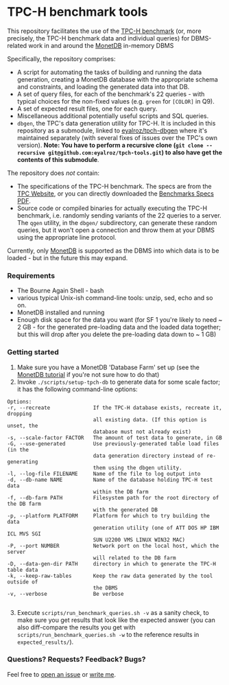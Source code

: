 # TPC-H benchmark tools

This repository facilitates the use of the [TPC-H benchmark](http://www.tpc.org/tpch/) (or, more precisely, the TPC-H benchmark data and individual queries) for DBMS-related work in and around the [MonetDB](http://www.monetdb.org/) in-memory DBMS

Specifically, the repository comprises:

* A script for automating the tasks of building and running the data generation, creating a MonetDB database with the appropriate  schema and constraints, and loading the generated data into that DB.
* A set of query files, for each of the benchmark's 22 queries - with typical choices for the non-fixed values (e.g. `green` for `[COLOR]` in Q9).
* A set of expected result files, one for each query.
* Miscellaneous additional potentially useful scripts and SQL queries\.
* `dbgen`, the TPC's data generation utility for TPC-H. It is included in this repository as a submodule, linked to [eyalroz/tpch-dbgen](https://github.com/eyalroz/tpch-dbgen/) where it's maintained separately (with several fixes of issues over the TPC's own version). **Note: You have to perform a recursive clone (`git clone --recursive git@github.com:eyalroz/tpch-tools.git`) to also have get the contents of this submodule**.

The repository does _not_ contain:

* The specifications of the TPC-H benchmark. The specs are from the [TPC Website](http://www.tpc.org/tpc_documents_current_versions/current_specifications.asp), or you can directly downloaded the [Benchmarks Specs PDF](http://www.tpc.org/TPC_Documents_Current_Versions/pdf/TPC-H_v2.17.3.pdf).
* Source code or compiled binaries for actually executing the TPC-H benchmark, i.e. randomly sending variants of the 22 queries to a server. The `qgen` utility, in the `dbgen/` subdirectory, can generate these random queries, but it won't open a connection and throw them at your DBMS using the appropriate line protocol.

Currently, only [MonetDB](https://www.monetdb.org/) is supported as the DBMS into which data is to be loaded - but in the future this may expand.

### Requirements

* The Bourne Again Shell - bash
* various typical Unix-ish command-line tools: unzip, sed, echo and so on.
* MonetDB installed and running
* Enough disk space for the data you want (for SF 1 you're likely to need ~ 2 GB - for the generated pre-loading data and the loaded data together; but this will drop after you delete the pre-loading data down to ~ 1 GB)

### Getting started

1. Make sure you have a MonetDB 'Database Farm' set up (see the [MonetDB tutorial](https://www.monetdb.org/Documentation/UserGuide/Tutorial) if you're not sure how to do that)
2. Invoke `./scripts/setup-tpch-db` to generate data for some scale factor; it has the following command-line options:

  ```
Options:
  -r, --recreate              If the TPC-H database exists, recreate it, dropping
                              all existing data. (If this option is unset, the 
                              database must not already exist)
  -s, --scale-factor FACTOR   The amount of test data to generate, in GB
  -G, --use-generated         Use previously-generated table load files (in the
                              data generation directory instead of re-generating
                              them using the dbgen utility.
  -l, --log-file FILENAME     Name of the file to log output into
  -d, --db-name NAME          Name of the database holding TPC-H test data
                              within the DB farm
  -f, --db-farm PATH          Filesystem path for the root directory of the DB farm
                              with the generated DB
  -p, --platform PLATFORM     Platform for which to try building the data 
                              generation utility (one of ATT DOS HP IBM ICL MVS SGI
                              SUN U2200 VMS LINUX WIN32 MAC)
  -P, --port NUMBER           Network port on the local host, which the server
                              will related to the DB farm
  -D, --data-gen-dir PATH     directory in which to generate the TPC-H table data
  -k, --keep-raw-tables       Keep the raw data generated by the tool outside of
                              the DBMS
  -v, --verbose               Be verbose


 ```
3. Execute `scripts/run_benchmark_queries.sh -v` as a sanity check, to make sure you get results that look like the expected answer (you can also diff-compare the results you get with  `scripts/run_benchmark_queries.sh -w` to the reference results in `expected_results/`).

### Questions? Requests? Feedback? Bugs?

Feel free to [open an issue](https://github.com/eyalroz/tpch-tools/issues) or [write me](mailto:E.Rozenberg@cwi.nl).
